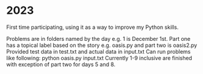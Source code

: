 # 2023

First time participating, using it as a way to improve my Python skills.

Problems are in folders named by the day e.g. 1 is December 1st.
Part one has a topical label based on the story e.g. oasis.py and part two is oasis2.py
Provided test data in test.txt and actual data in input.txt
Can run problems like following: python oasis.py input.txt
Currently 1-9 inclusive are finished with exception of part two for days 5 and 8.
